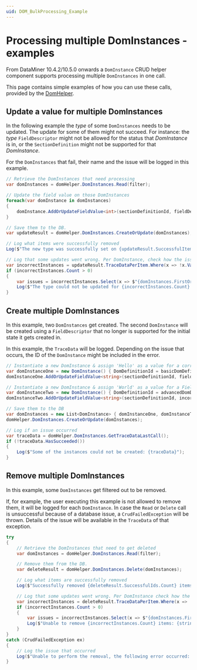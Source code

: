 ```yaml
---
uid: DOM_BulkProcessing_Example
---
```

# Processing multiple DomInstances - examples

From DataMiner 10.4.2/10.5.0 onwards a `DomInstance` CRUD helper component supports processing multiple `DomInstances` in one call.

This page contains simple examples of how you can use these calls, provided by the [DomHelper](xref:DomHelper_class#multiple-instances).

## Update a value for multiple DomInstances

In the following example the *type* of some `DomInstances` needs to be updated. The update for some of them might not succeed. For instance: the *type* `FieldDescriptor` might not be allowed for the status that *DomInstance* is in, or the `SectionDefinition` might not be supported for that *DomInstance*.

For the `DomInstances` that fail, their name and the issue will be logged in this example.

  ```csharp
  // Retrieve the DomInstances that need processing
  var domInstances = domHelper.DomInstances.Read(filter);

  // Update the field value on those DomInstances
  foreach(var domInstance in domInstances)
  {
      domInstance.AddOrUpdateFieldValue<int>(sectionDefinitionId, fieldDescriptorId, newType);
  }

  // Save them to the DB.
  var updateResult = domHelper.DomInstances.CreateOrUpdate(domInstances);

  // Log what items were successfully removed
  Log($"The new type was successfully set on {updateResult.SuccessfulItems.Count}");

  // Log that some updates went wrong. Per DomInstance, check how the issue occurred.
  var incorrectInstances = updateResult.TraceDataPerItem.Where(x => !x.Value.HasSucceeded()).ToList();
  if (incorrectInstances.Count > 0)
  {
      var issues = incorrectInstances.Select(x => $"{domInstances.FirstOrDefault(y => x.Equals(y.ID))?.Name}: {x.Value}");
      Log($"The type could not be updated for {incorrectInstances.Count} items: {string.Join(Environment.NewLine, issues)}");
  }
  ```

## Create multiple DomInstances

In this example, two `DomInstances` get created. The second `DomInstance` will be created using a `FieldDescriptor` that no longer is supported for the initial state it gets created in.

In this example, the `TraceData` will be logged. Depending on the issue that occurs, the ID of the `DomInstance` might be included in the error.

  ```csharp
  // Instantiate a new DomInstance & assign 'Hello' as a value for a correct FieldDescriptor.
  var domInstanceOne = new DomInstance() { DomDefinitionId = basicDomDefinitionId };
  domInstanceOne.AddOrUpdateFieldValue<string>(sectionDefinitionId, fieldDescriptorId, "Hello");

  // Instantiate a new DomInstance & assign 'World' as a value for a FieldDescriptor no longer supported for the initial state.
  var domInstanceTwo = new DomInstance() { DomDefinitionId = advancedDomDefinitionId };
  domInstanceTwo.AddOrUpdateFieldValue<string>(sectionDefinitionId, incorrectFieldDescriptorId, "World");

  // Save them to the DB
  var domInstances = new List<DomInstance> { domInstanceOne, domInstanceTwo };
  domHelper.DomInstances.CreateOrUpdate(domInstances);

  // Log if an issue occurred
  var traceData = domHelper.DomInstances.GetTraceDataLastCall();
  if (!traceData.HasSucceeded())
  {
      Log($"Some of the instances could not be created: {traceData}");
  }
  ```

## Remove multiple DomInstances

In this example, some `DomInstances` get filtered out to be removed.

If, for example, the user executing this example is not allowed to remove them, it will be logged for each `DomInstance`.
In case the `Read` or `Delete` call is unsuccessful because of a database issue, a `CrudFailedException` will be thrown. Details of the issue will be available in the `TraceData` of that exception.

  ```csharp
  try
  {
      // Retrieve the DomInstances that need to get deleted
      var domInstances = domHelper.DomInstances.Read(filter);

      // Remove them from the DB.
      var deleteResult = domHelper.DomInstances.Delete(domInstances);

      // Log what items are successfully removed
      Log($"Successfully removed {deleteResult.SuccessfulIds.Count} items");

      // Log that some updates went wrong. Per DomInstance check how the issue occurred.
      var incorrectInstances = deleteResult.TraceDataPerItem.Where(x => !x.Value.HasSucceeded()).ToList();
      if (incorrectInstances.Count > 0)
      {
          var issues = incorrectInstances.Select(x => $"{domInstances.FirstOrDefault(y => x.Equals(y.ID))?.Name}: {x.Value}");
          Log($"Unable to remove {incorrectInstances.Count} items: {string.Join(Environment.NewLine, issues)}");
      }
  }
  catch (CrudFailedException ex)
  {
      // Log the issue that occurred
      Log($"Unable to perform the removal, the following error occurred: {ex.TraceData}");
  }
  ```
